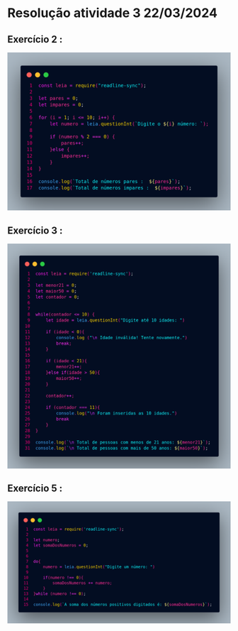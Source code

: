 # Resolução atividade 3 22/03/2024

##  Exercício 2 :

![Resolução](https://github.com/Gabriel-Aranda1406/atividade3-generation/blob/main/pngExercicios/for2.png)

##  Exercício 3 :

![Resolução](https://github.com/Gabriel-Aranda1406/atividade3-generation/blob/main/pngExercicios/while01.png)

##  Exercício 5 :

![Resolução](https://github.com/Gabriel-Aranda1406/atividade3-generation/blob/main/pngExercicios/doWhile01.png)

